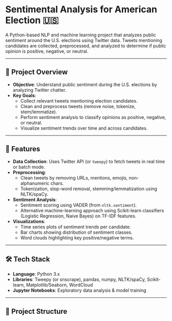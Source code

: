 # Sentimental Analysis for American Election 🇺🇸

A Python-based NLP and machine learning project that analyzes public sentiment around the U.S. elections using Twitter data. Tweets mentioning candidates are collected, preprocessed, and analyzed to determine if public opinion is positive, negative, or neutral.

---

## 🧠 Project Overview

- **Objective**: Understand public sentiment during the U.S. elections by analyzing Twitter chatter.
- **Key Goals**:
  - Collect relevant tweets mentioning election candidates.
  - Clean and preprocess tweets (remove noise, tokenize, stem/lemmatize).
  - Perform sentiment analysis to classify opinions as positive, negative, or neutral.
  - Visualize sentiment trends over time and across candidates.

---

## 🚀 Features

- **Data Collection**: Uses Twitter API (or `tweepy`) to fetch tweets in real time or batch mode.
- **Preprocessing**:
  - Clean tweets by removing URLs, mentions, emojis, non-alphanumeric chars.
  - Tokenization, stop-word removal, stemming/lemmatization using NLTK/spaCy.
- **Sentiment Analysis**:
  - Sentiment scoring using VADER (from `nltk.sentiment`).
  - Alternative machine-learning approach using Scikit-learn classifiers (Logistic Regression, Naive Bayes) on TF-IDF features.
- **Visualizations**:
  - Time series plots of sentiment trends per candidate.
  - Bar charts showing distribution of sentiment classes.
  - Word clouds highlighting key positive/negative terms.

---

## 🛠️ Tech Stack

- **Language**: Python 3.x  
- **Libraries**: Tweepy (or snscrape), pandas, numpy, NLTK/spaCy, Scikit-learn, Matplotlib/Seaborn, WordCloud  
- **Jupyter Notebooks**: Exploratory data analysis & model training

---

## 📂 Project Structure

